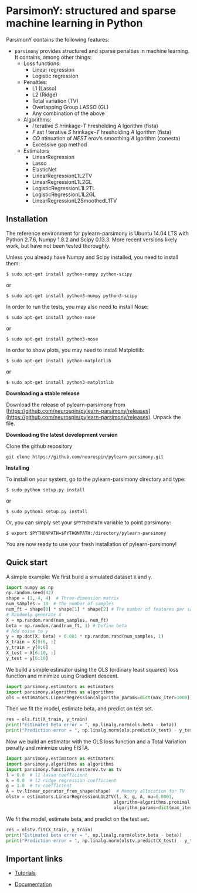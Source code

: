 ParsimonY: structured and sparse machine learning in Python
===========================================================

ParsimonY contains the following features:
* `parsimony` provides structured and sparse penalties in machine learning. It contains, among other things:
    * Loss functions:
        * Linear regression
        * Logistic regression
    * Penalties:
        * L1 (Lasso)
        * L2 (Ridge)
        * Total variation (TV)
        * Overlapping Group LASSO (GL)
        * Any combination of the above
    * Algorithms:
        * _I_ terative _S_ hrinkage-_T_ hresholding _A_ lgorithm (fista)
        * _F_ ast _I_ terative _S_ hrinkage-_T_ hresholding _A_ lgorithm (fista)
        * _CO_ ntinuation of _NEST_ erov’s smoothing _A_ lgorithm (conesta)
        * Excessive gap method
    * Estimators
        * LinearRegression
        * Lasso
        * ElasticNet
        * LinearRegressionL1L2TV
        * LinearRegressionL1L2GL
        * LogisticRegressionL1L2TL
        * LogisticRegressionL1L2GL
        * LinearRegressionL2SmoothedL1TV

Installation
------------
The reference environment for pylearn-parsimony is Ubuntu 14.04 LTS with
Python 2.7.6, Numpy 1.8.2 and Scipy 0.13.3. More recent versions likely work,
but have not been tested thoroughly.

Unless you already have Numpy and Scipy installed, you need to install them:
```
$ sudo apt-get install python-numpy python-scipy
```
or
```
$ sudo apt-get install python3-numpy python3-scipy
```

In order to run the tests, you may also need to install Nose:
```
$ sudo apt-get install python-nose
```
or
```
$ sudo apt-get install python3-nose
```

In order to show plots, you may need to install Matplotlib:
```
$ sudo apt-get install python-matplotlib
```
or
```
$ sudo apt-get install python3-matplotlib
```



**Downloading a stable release**


Download the release of pylearn-parsimony from
[https://github.com/neurospin/pylearn-parsimony/releases](https://github.com/neurospin/pylearn-parsimony/releases).
Unpack the file.

**Downloading the latest development version**

Clone the github repository

```
git clone https://github.com/neurospin/pylearn-parsimony.git
```

**Installing**

To install on your system, go to the pylearn-parsimony directory and type:
```
$ sudo python setup.py install
```
or
```
$ sudo python3 setup.py install
```

Or, you can simply set your ``$PYTHONPATH`` variable to point parsimony:
```
$ export $PYTHONPATH=$PYTHONPATH:/directory/pylearn-parsimony
```

You are now ready to use your fresh installation of pylearn-parsimony!


Quick start
-----------

A simple example: We first build a simulated dataset `X` and `y`.

```python
import numpy as np
np.random.seed(42)
shape = (1, 4, 4)  # Three-dimension matrix
num_samples = 10  # The number of samples
num_ft = shape[0] * shape[1] * shape[2] # The number of features per sample
# Randomly generate X
X = np.random.rand(num_samples, num_ft)
beta = np.random.rand(num_ft, 1) # Define beta
# Add noise to y
y = np.dot(X, beta) + 0.001 * np.random.rand(num_samples, 1)
X_train = X[0:6, :]
y_train = y[0:6]
X_test = X[6:10, :]
y_test = y[6:10]
```

We build a simple estimator using the OLS (ordinary least squares) loss
function and minimize using Gradient descent.

```python
import parsimony.estimators as estimators
import parsimony.algorithms as algorithms
ols = estimators.LinearRegression(algorithm_params=dict(max_iter=1000))
```
Then we fit the model, estimate beta, and predict on test set.
```python
res = ols.fit(X_train, y_train)
print("Estimated beta error = ", np.linalg.norm(ols.beta - beta))
print("Prediction error = ", np.linalg.norm(ols.predict(X_test) - y_test))
```

Now we build an estimator with the OLS loss function and a Total Variation
penalty and minimize using FISTA.
```python
import parsimony.estimators as estimators
import parsimony.algorithms as algorithms
import parsimony.functions.nesterov.tv as tv
l = 0.0  # l1 lasso coefficient
k = 0.0  # l2 ridge regression coefficient
g = 1.0  # tv coefficient
A = tv.linear_operator_from_shape(shape)  # Memory allocation for TV
olstv = estimators.LinearRegressionL1L2TV(l, k, g, A, mu=0.0001,
                                         algorithm=algorithms.proximal.FISTA(),
                                         algorithm_params=dict(max_iter=1000))
```
We fit the model, estimate beta, and predict on the test set.
```python
res = olstv.fit(X_train, y_train)
print("Estimated beta error = ", np.linalg.norm(olstv.beta - beta))
print("Prediction error = ", np.linalg.norm(olstv.predict(X_test) - y_test))
```

Important links
----------------

* [Tutorials](http://neurospin.github.io/pylearn-parsimony/tutorials.html)

* [Documentation](http://neurospin.github.io/pylearn-parsimony/)
